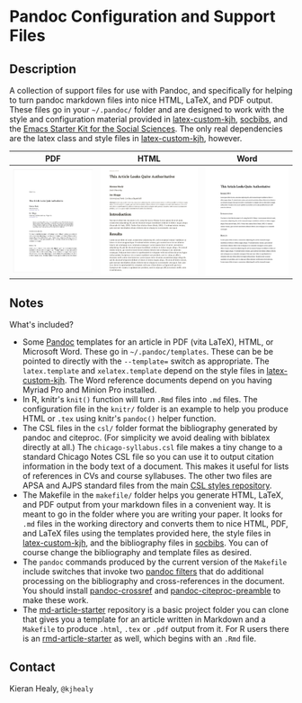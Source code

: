 # Pandoc Configuration and Support Files

## Description

A collection of support files for use with Pandoc, and specifically for helping to turn pandoc markdown files into nice HTML, LaTeX, and PDF output. These files go in your `~/.pandoc/` folder and are designed to work with the style and configuration material provided in [latex-custom-kjh](https://github.com/kjhealy/latex-custom-kjh/), [socbibs](https://github.com/kjhealy/socbibs), and the [Emacs Starter Kit for the Social Sciences](https://kieranhealy.org/resources/emacs-starter-kit). The only real dependencies are the latex class and style files in [latex-custom-kjh](http://github.com/kjhealy/latex-custom-kjh), however.


PDF                        |HTML                       | Word
:-------------------------:|:-------------------------:|:-------------------------:
![](examples/screenshots/pdf_output.png)  |  ![](examples/screenshots/html_output.png )  |  ![](examples/screenshots/docx_output.png)


## Notes

What's included?

- Some [Pandoc](http://johnmacfarlane.net/pandoc/) templates for an
  article in PDF (vita LaTeX), HTML, or Microsoft Word. These go in
  `~/.pandoc/templates`. These can be be pointed to directly with the
  `--template=` switch as appropriate. The `latex.template` and
  `xelatex.template` depend on the style files in
  [latex-custom-kjh](https://github.com/kjhealy/latex-custom-kjh/).
  The Word reference documents depend on you having Myriad Pro and
  Minion Pro installed.
- In R, knitr's `knit()` function will turn `.Rmd` files into `.md`
  files. The configuration file in the `knitr/` folder is an example
  to help you produce HTML or `.tex` using knitr's `pandoc()` helper
  function.
- The CSL files in the `csl/` folder format the bibliography generated
  by pandoc and citeproc. (For simplicity we avoid dealing with
  biblatex directly at all.) The `chicago-syllabus.csl` file makes a
  tiny change to a standard Chicago Notes CSL file so you can use it
  to output citation information in the body text of a document. This
  makes it useful for lists of references in CVs and course
  syllabuses. The other two files are APSA and AJPS standard files
  from the main
  [CSL styles repository](https://github.com/citation-style-language/styles).
- The Makefile in the `makefile/` folder helps you generate HTML,
  LaTeX, and PDF output from your markdown files in a convenient
  way. It is meant to go in the folder where you are writing your
  paper. It looks for `.md` files in the working directory and
  converts them to nice HTML, PDF, and LaTeX files using the templates
  provided here, the style files in
  [latex-custom-kjh](https://github.com/kjhealy/latex-custom-kjh/), and
  the bibliography files in
  [socbibs](https://github.com/kjhealy/socbibs). You can of course
  change the bibliography and template files as desired.
- The `pandoc` commands produced by the current version of the `Makefile` include switches that invoke two [pandoc filters](http://pandoc.org/scripting.html) that do additional processing on the bibliography and cross-references in the document. You should install [pandoc-crossref](https://github.com/lierdakil/pandoc-crossref) and [pandoc-citeproc-preamble](https://github.com/spwhitton/pandoc-citeproc-preamble) to make these work.
- The [md-article-starter](https://github.com/kjhealy/md-starter) repository is a basic project folder you can clone that gives you a template for an article written in Markdown and a `Makefile` to produce `.html`, `.tex` or `.pdf` output from it. For R users there is an [rmd-article-starter](https://github.com/kjhealy/rmd-starter) as well, which begins with an `.Rmd` file.

## Contact
Kieran Healy, `@kjhealy`

